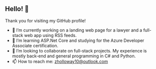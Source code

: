 ## Hello! 👋

Thank you for visiting my GitHub profile! 

- 🔭 I’m currently working on a landing web page for a lawyer and a full-stack web app using RSS feeds.
- 🌱 I’m learning ASP.Net Core and studying for the Azure Developer Associate certification.
- 🤝 I’m looking to collaborate on full-stack projects. My experience is mostly back-end and general programming in C# and Python.
- 📫 How to reach me: zholloway10@outlook.com

<!--
**zachhollow/zachhollow** is a ✨ _special_ ✨ repository because its `README.md` (this file) appears on your GitHub profile.

Here are some ideas to get you started:

- 🔭 I’m currently working on ...
- 🌱 I’m currently learning ...
- 👯 I’m looking to collaborate on ...
- 🤔 I’m looking for help with ...
- 💬 Ask me about ...
- 📫 How to reach me: ...
- 😄 Pronouns: ...
- ⚡ Fun fact: ...
-->
